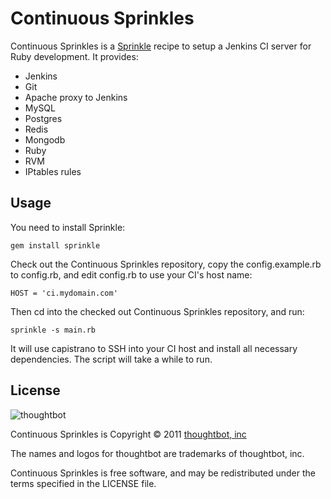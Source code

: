 Continuous Sprinkles
====================

Continuous Sprinkles is a [Sprinkle](https://github.com/crafterm/sprinkle) recipe to setup a Jenkins CI server for Ruby development. It provides:

* Jenkins
* Git
* Apache proxy to Jenkins
* MySQL
* Postgres
* Redis
* Mongodb
* Ruby
* RVM
* IPtables rules

Usage
-----

You need to install Sprinkle:

    gem install sprinkle

Check out the Continuous Sprinkles repository, copy the config.example.rb to config.rb, and edit config.rb to use your CI's host name:

    HOST = 'ci.mydomain.com'

 Then cd into the checked out Continuous Sprinkles repository, and run:

    sprinkle -s main.rb

It will use capistrano to SSH into your CI host and install all necessary dependencies. The script will take a while to run.

License
-------

![thoughtbot](http://thoughtbot.com/images/tm/logo.png)

Continuous Sprinkles is Copyright © 2011 [thoughtbot, inc](http://thoughtbot.com/community)

The names and logos for thoughtbot are trademarks of thoughtbot, inc.

Continuous Sprinkles is free software, and may be redistributed under the terms specified in the LICENSE file.

